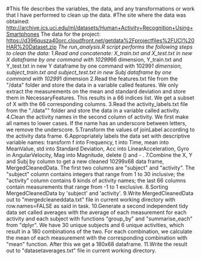 #This file describes the variables, the data, and any transformations or work that I have performed to clean up the data.
#The site where the data was obtained:
    http://archive.ics.uci.edu/ml/datasets/Human+Activity+Recognition+Using+Smartphones 
    The data for the project:
    https://d396qusza40orc.cloudfront.net/getdata%2Fprojectfiles%2FUCI%20HAR%20Dataset.zip
      *The run_analysis.R script performs the following steps to clean the data:
         1.Read and concatenate: X_train.txt and X_test.txt in new X dataframe by one command with 10299*66 dimension, Y_train.txt and Y_test.txt in new Y dataframe by one command with 10299*1 dimension, subject_train.txt and subject_test.txt in new Subj dataframe by one command with 10299*1 dimension
         2.Read the features.txt file from the "/data" folder and store the data in a variable called features. We only extract the measurements on the mean and standard deviation and store them in NecessaryFeatures. This results in a 66 indices list. We get a subset of X with the 66 corresponding columns.
         3.Read the activity_labels.txt file from the "./data"" folder and store the data in a variable called activity.
         4.Clean the activity names in the second column of activity. We first make all names to lower cases. If the name has an underscore between letters, we remove the underscore.
         5.Transform the values of joinLabel according to the activity data frame.
         6.Appropriately labels the data set with descriptive variable names: transform f into Frequency, t into Time, mean into MeanValue, std into Standard Deviation, Acc into LinearAcceleration, Gyro in AngularVelocity, Mag into Magnitude, delete () and - .
         7.Combine the X, Y and Subj by column to get a new cleaned 10299x68 data frame, MergedCleanedData. The first two columns are "subject" and "activity". The "subject" column contains integers that range from 1 to 30 inclusive; the "activity" column contains 6 kinds of activity names; the last 66 columns contain measurements that range from -1 to 1 exclusive.
         8.Sorting MergedCleanedData by 'subject' and 'activity'.
         9.Write MergedCleanedData out to "mergedcleaneddata.txt" file in current working directory with row.names=FALSE as said in task.
         10.Generate a second independent tidy data set called averages with the average of each measurement for each activity and each subject with functions "group_by" and "summarise_each" from "dplyr". We have 30 unique subjects and 6 unique activities, which result in a 180 combinations of the two. For each combination, we calculate the mean of each measurement with the corresponding combination with "mean" function. After this we get a 180x68 dataframe.
         11.Write the result out to "datasetaverages.txt" file in current working directory.

